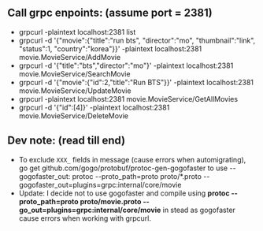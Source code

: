 ## Call grpc enpoints: (assume port = 2381)

- grpcurl  -plaintext localhost:2381 list
- grpcurl -d '{"movie":{"title":"run bts", "director":"mo", "thumbnail":"link", "status":1, "country":"korea"}}' -plaintext localhost:2381 movie.MovieService/AddMovie
- grpcurl -d '{"title":"bts","director":"mo"}' -plaintext localhost:2381 movie.MovieService/SearchMovie
- grpcurl -d '{"movie":{"id":2,"title":"Run BTS"}}' -plaintext localhost:2381 movie.MovieService/UpdateMovie
- grpcurl -plaintext localhost:2381 movie.MovieService/GetAllMovies
- grpcurl -d '{"id":[4]}' -plaintext localhost:2381 movie.MovieService/DeleteMovie

## Dev note: (read till end)

- To exclude `XXX_` fields in message (cause errors when automigrating), go get github.com/gogo/protobuf/protoc-gen-gogofaster  to use --gogofaster_out:
  protoc --proto_path=proto proto/*.proto --gogofaster_out=plugins=grpc:internal/core/movie
- Update: I decide not to use gogofaster and compile using **protoc --proto_path=proto proto/movie.proto --go_out=plugins=grpc:internal/core/movie** in stead as gogofaster cause errors when working with grpcurl.
